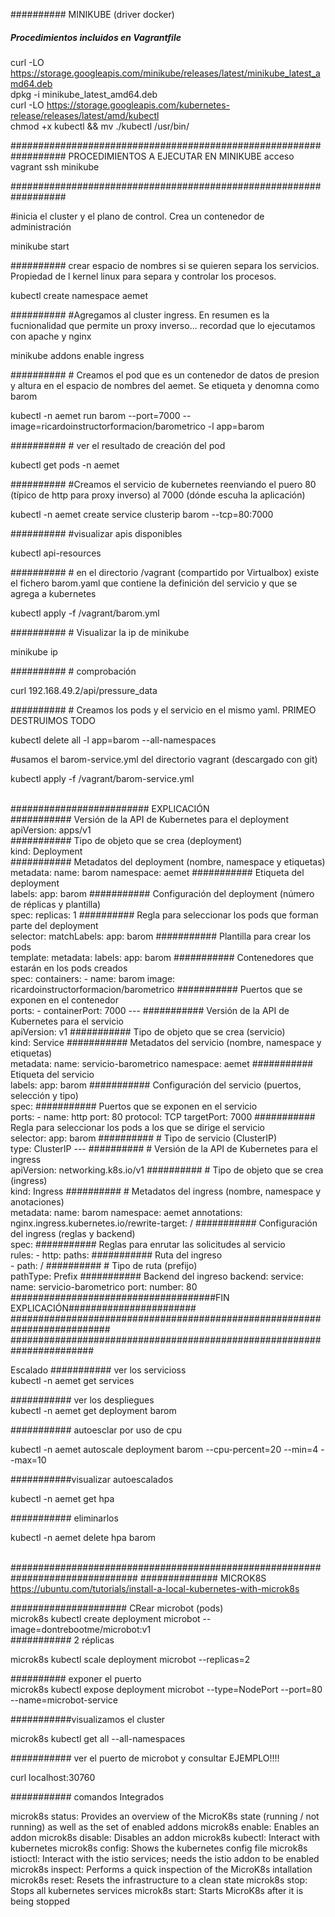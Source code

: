 ##########   MINIKUBE (driver docker)
##### Procedimientos incluidos en Vagrantfile

curl -LO https://storage.googleapis.com/minikube/releases/latest/minikube_latest_amd64.deb <br>
dpkg -i minikube_latest_amd64.deb <br>
curl -LO https://storage.googleapis.com/kubernetes-release/releases/latest/amd/kubectl  <br>
chmod +x kubectl &&  mv ./kubectl /usr/bin/ <br>

##################################################################
PROCEDIMIENTOS A EJECUTAR EN MINIKUBE
acceso vagrant ssh minikube

##################################################################

#inicia el cluster y el plano de control. Crea un contenedor de administración

minikube start

########## crear espacio de nombres si se quieren separa los servicios. Propiedad de l kernel linux para separa y controlar los procesos.

kubectl create namespace aemet

########## #Agregamos al cluster ingress. En resumen es la fucnionalidad que permite un proxy inverso... recordad que lo ejecutamos con apache y nginx

minikube addons enable ingress

########## # Creamos el pod que es un contenedor de datos de presion y altura en el espacio de nombres del aemet. Se etiqueta y denomna como barom

kubectl -n aemet run barom --port=7000 --image=ricardoinstructorformacion/barometrico -l app=barom

########## # ver el resultado de creación del pod

kubectl get pods -n aemet

########## #Creamos el servicio de kubernetes reenviando el puero 80 (típico de http para proxy inverso) al 7000 (dónde escuha la aplicación)

kubectl -n aemet create service clusterip barom --tcp=80:7000

########## #visualizar apis disponibles

kubectl api-resources


########## # en el directorio /vagrant (compartido por Virtualbox) existe el fichero barom.yaml que contiene la definición del servicio y que se agrega a kubernetes


kubectl apply -f /vagrant/barom.yml

########## # Visualizar la ip de minikube

minikube ip

########## # comprobación 

curl 192.168.49.2/api/pressure_data

########## # Creamos los pods y el servicio en el mismo yaml. PRIMEO DESTRUIMOS TODO

kubectl delete all -l app=barom --all-namespaces

#usamos el barom-service.yml del directorio vagrant (descargado con git)

kubectl apply -f /vagrant/barom-service.yml

<br>
######################### EXPLICACIÓN 
<br>
########### Versión de la API de Kubernetes para el deployment<br>
apiVersion: apps/v1 <br>
########### Tipo de objeto que se crea (deployment)<br>
kind: Deployment <br>
########### Metadatos del deployment (nombre, namespace y etiquetas)<br>
metadata:
  name: barom
  namespace: aemet
  ########### Etiqueta del deployment<br>
  labels:
    app: barom
########### Configuración del deployment (número de réplicas y plantilla)<br>
spec:
  replicas: 1
  ##########  Regla para seleccionar los pods que forman parte del deployment<br>
  selector:
    matchLabels:
      app: barom
  ###########  Plantilla para crear los pods<br>
  template:
    metadata:
      labels:
        app: barom
    ###########  Contenedores que estarán en los pods creados<br>
    spec:
      containers:
        - name: barom
          image: ricardoinstructorformacion/barometrico
          ###########  Puertos que se exponen en el contenedor<br>
          ports:
            - containerPort: 7000
---
###########  Versión de la API de Kubernetes para el servicio<br>
apiVersion: v1
###########  Tipo de objeto que se crea (servicio)<br>
kind: Service
###########  Metadatos del servicio (nombre, namespace y etiquetas)<br>
metadata:
  name: servicio-barometrico
  namespace: aemet
  ###########  Etiqueta del servicio<br>
  labels:
    app: barom
########### Configuración del servicio (puertos, selección y tipo)<br>
spec:
  ###########  Puertos que se exponen en el servicio<br>
  ports:
    - name: http
      port: 80
      protocol: TCP
      targetPort: 7000
  ########### Regla para seleccionar los pods a los que se dirige el servicio<br>
  selector:
    app: barom
  ########## # Tipo de servicio (ClusterIP)<br>
  type: ClusterIP
---
########## # Versión de la API de Kubernetes para el ingress<br>
apiVersion: networking.k8s.io/v1
########## # Tipo de objeto que se crea (ingress)<br>
kind: Ingress
########## # Metadatos del ingress (nombre, namespace y anotaciones)<br>
metadata:
  name: barom
  namespace: aemet
  annotations:
    nginx.ingress.kubernetes.io/rewrite-target: /
########### Configuración del ingress (reglas y backend)<br>
spec:
  ########### Reglas para enrutar las solicitudes al servicio<br>
  rules:
    - http:
        paths:
          ########### Ruta del ingreso<br>
          - path: /
            ########## # Tipo de ruta (prefijo)<br>
            pathType: Prefix
            ########### Backend del ingreso
            backend:
              service:
                name: servicio-barometrico
                port:
                  number: 80
<br>#####################################FIN EXPLICACIÓN#######################
##########################################################################
#######################################################################<br>




Escalado
########### ver los servicioss<br>
kubectl -n aemet get services
 
########### ver los despliegues<br>
 kubectl -n aemet get deployment barom
 
########### autoesclar por uso de cpu<br>
 
 kubectl -n aemet autoscale deployment barom --cpu-percent=20 --min=4 --max=10
 
###########visualizar autoescalados<br>
 
 kubectl -n aemet get hpa
 
########### eliminarlos<br>
 
 kubectl -n aemet delete hpa barom
 
 
<br>###############################################################################
############## MICROK8S https://ubuntu.com/tutorials/install-a-local-kubernetes-with-microk8s <br>
 
##################### CRear microbot (pods) <br>
 microk8s kubectl create deployment microbot --image=dontrebootme/microbot:v1<br>
########### 2 réplicas<br>

microk8s kubectl scale deployment microbot --replicas=2


########## exponer el puerto <br>
 microk8s kubectl expose deployment microbot --type=NodePort --port=80 --name=microbot-service
 
###########visualizamos el cluster<br>

microk8s kubectl get all --all-namespaces

###########  ver el puerto de microbot y consultar EJEMPLO!!!!<br>

curl localhost:30760

########### comandos Integrados<br>

microk8s status: Provides an overview of the MicroK8s state (running / not running) as well as the set of enabled addons
microk8s enable: Enables an addon
microk8s disable: Disables an addon
microk8s kubectl: Interact with kubernetes
microk8s config: Shows the kubernetes config file
microk8s istioctl: Interact with the istio services; needs the istio addon to be enabled
microk8s inspect: Performs a quick inspection of the MicroK8s intallation
microk8s reset: Resets the infrastructure to a clean state
microk8s stop: Stops all kubernetes services
microk8s start: Starts MicroK8s after it is being stopped

 

